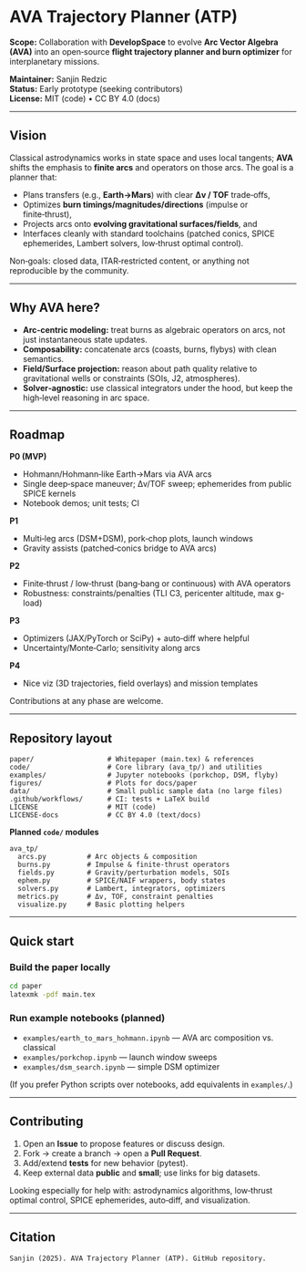 # AVA Trajectory Planner (ATP)

**Scope:** Collaboration with **DevelopSpace** to evolve **Arc Vector Algebra (AVA)** into an open‑source **flight trajectory planner and burn optimizer** for interplanetary missions.

**Maintainer:** Sanjin Redzic  
**Status:** Early prototype (seeking contributors)  
**License:** MIT (code) • CC BY 4.0 (docs)

---

## Vision
Classical astrodynamics works in state space and uses local tangents; **AVA** shifts the emphasis to **finite arcs** and operators on those arcs. The goal is a planner that:
- Plans transfers (e.g., **Earth→Mars**) with clear **Δv / TOF** trade‑offs,
- Optimizes **burn timings/magnitudes/directions** (impulse or finite‑thrust),
- Projects arcs onto **evolving gravitational surfaces/fields**, and
- Interfaces cleanly with standard toolchains (patched conics, SPICE ephemerides, Lambert solvers, low‑thrust optimal control).

Non‑goals: closed data, ITAR‑restricted content, or anything not reproducible by the community.

---

## Why AVA here?
- **Arc‑centric modeling:** treat burns as algebraic operators on arcs, not just instantaneous state updates.
- **Composability:** concatenate arcs (coasts, burns, flybys) with clean semantics.
- **Field/Surface projection:** reason about path quality relative to gravitational wells or constraints (SOIs, J2, atmospheres).
- **Solver‑agnostic:** use classical integrators under the hood, but keep the high‑level reasoning in arc space.

---

## Roadmap
**P0 (MVP)**  
- Hohmann/Hohmann‑like Earth→Mars via AVA arcs  
- Single deep‑space maneuver; Δv/TOF sweep; ephemerides from public SPICE kernels  
- Notebook demos; unit tests; CI

**P1**  
- Multi‑leg arcs (DSM+DSM), pork‑chop plots, launch windows  
- Gravity assists (patched‑conics bridge to AVA arcs)

**P2**  
- Finite‑thrust / low‑thrust (bang‑bang or continuous) with AVA operators  
- Robustness: constraints/penalties (TLI C3, pericenter altitude, max g-load)

**P3**  
- Optimizers (JAX/PyTorch or SciPy) + auto‑diff where helpful  
- Uncertainty/Monte‑Carlo; sensitivity along arcs

**P4**  
- Nice viz (3D trajectories, field overlays) and mission templates

Contributions at any phase are welcome.

---

## Repository layout
```
paper/                  # Whitepaper (main.tex) & references
code/                   # Core library (ava_tp/) and utilities
examples/               # Jupyter notebooks (porkchop, DSM, flyby)
figures/                # Plots for docs/paper
data/                   # Small public sample data (no large files)
.github/workflows/      # CI: tests + LaTeX build
LICENSE                 # MIT (code)
LICENSE-docs            # CC BY 4.0 (text/docs)
```

**Planned `code/` modules**
```
ava_tp/
  arcs.py          # Arc objects & composition
  burns.py         # Impulse & finite-thrust operators
  fields.py        # Gravity/perturbation models, SOIs
  ephem.py         # SPICE/NAIF wrappers, body states
  solvers.py       # Lambert, integrators, optimizers
  metrics.py       # Δv, TOF, constraint penalties
  visualize.py     # Basic plotting helpers
```

---

## Quick start
### Build the paper locally
```bash
cd paper
latexmk -pdf main.tex
```

### Run example notebooks (planned)
- `examples/earth_to_mars_hohmann.ipynb` — AVA arc composition vs. classical
- `examples/porkchop.ipynb` — launch window sweeps
- `examples/dsm_search.ipynb` — simple DSM optimizer

(If you prefer Python scripts over notebooks, add equivalents in `examples/`.)

---

## Contributing
1. Open an **Issue** to propose features or discuss design.
2. Fork → create a branch → open a **Pull Request**.
3. Add/extend **tests** for new behavior (pytest).
4. Keep external data **public** and **small**; use links for big datasets.

Looking especially for help with: astrodynamics algorithms, low‑thrust optimal control, SPICE ephemerides, auto‑diff, and visualization.

---

## Citation
```
Sanjin (2025). AVA Trajectory Planner (ATP). GitHub repository.
```
